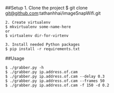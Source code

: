 ##Setup
    1. Clone the project
    $ git clone git@github.com:tathanhhai/imageSnapWifi.git

    2. Create virtualenv 
    $ mkvirtualenv some-name-here
    or
    $ virtualenv dir-for-virtenv

    3. Install needed Python packages
    $ pip install -r requirements.txt

##Usage

    $ ./grabber.py -h
    $ ./grabber.py ip.address.of.cam
    $ ./grabber.py ip.address.of.cam --delay 0.3
    $ ./grabber.py ip.address.of.cam --frames 50
    $ ./grabber.py ip.address.of.cam -f 150 -d 0.2
